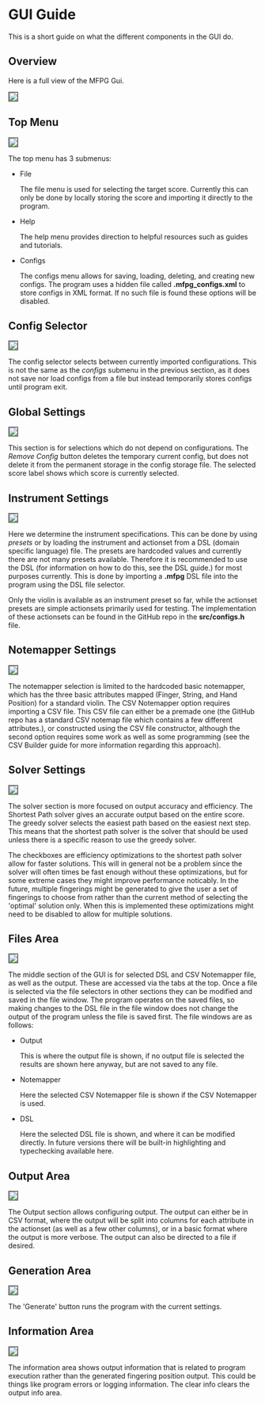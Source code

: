 # GUI Guide

This is a short guide on what the different components in the GUI do.

## Overview

Here is a full view of the MFPG Gui.

<p align="left">
	<img style="border:2px solid #737373" src="../images/MFPG_GUI_full.png">
</p>

## Top Menu

<p align="left">
	<img style="border:2px solid #737373" src="../images/MFPG_GUI_topmenu.png">
</p>

The top menu has 3 submenus:

- File	

	The file menu is used for selecting the target score. Currently this can only
	be done by locally storing the score and importing it directly to the program.
- Help

	The help menu provides direction to helpful resources such as guides and tutorials.
- Configs

	The configs menu allows for saving, loading, deleting, and creating new configs. The program uses a hidden file called **.mfpg_configs.xml** to store
	configs in XML format. If no such file is found these options will be
	disabled.

## Config Selector

<p align="left">
	<img style="border:2px solid #737373" src="../images/MFPG_GUI_config.png">
</p>

The config selector selects between currently imported configurations. This is not the
same as the _configs_ submenu in the previous section, as it does not save nor load 
configs from a file but instead temporarily stores configs until program exit. 

## Global Settings

<p align="left">
	<img style="border:2px solid #737373" src="../images/MFPG_GUI_globals.png">
</p>

This section is for selections which do not depend on configurations. The _Remove 
Config_ button deletes the temporary current config, but does not delete it from the
permanent storage in the config storage file. The selected score label shows which
score is currently selected.

## Instrument Settings

<p align="left">
	<img style="border:2px solid #737373" src="../images/MFPG_GUI_instrument.png">
</p>

Here we determine the instrument specifications. This can be done by using _presets_ 
or by loading the instrument and actionset from a DSL (domain specific language) file. 
The presets are hardcoded values and currently there are not many presets available. 
Therefore it is recommended to use the DSL (for information on how to do this, see the
DSL guide.) for most purposes currently. This is done by importing a **.mfpg** DSL
file into the program using the DSL file selector. 

Only the violin is available as an 
instrument preset so far, while the actionset presets are simple actionsets 
primarily used for testing. The implementation of these actionsets can be found in
the GitHub repo in the **src/configs.h** file.

## Notemapper Settings

<p align="left">
	<img style="border:2px solid #737373" src="../images/MFPG_GUI_notemapper.png">
</p>

The notemapper selection is limited to the hardcoded basic notemapper, which has the 
three basic attributes mapped (Finger, String, and Hand Position) for a standard
violin. The CSV Notemapper option requires importing a CSV file. This CSV file can 
either be a premade one (the GitHub repo has a standard CSV notemap file which 
contains a few different attributes.), or constructed using the CSV file constructor,
although the second option requires some work as well as some programming (see the
CSV Builder guide for more information regarding this approach).

## Solver Settings

<p align="left">
	<img style="border:2px solid #737373" src="../images/MFPG_GUI_solver.png">
</p>

The solver section is more focused on output accuracy and efficiency. The Shortest
Path solver gives an accurate output based on the entire score. The greedy solver 
selects the easiest path based on the easiest next step. This means that the shortest
path solver is the solver that should be used unless there is a specific reason to
use the greedy solver. 

The checkboxes are efficiency optimizations to the shortest
path solver allow for faster solutions. This will in general not be a problem since 
the solver will often times be fast enough without these optimizations, but for some
extreme cases they might improve performance noticably. In the future, multiple 
fingerings might be generated to give the user a set of fingerings to choose from 
rather than the current method of selecting the 'optimal' solution only. When this
is implemented these optimizations might need to be disabled to allow for multiple
solutions.

## Files Area

<p align="left">
	<img style="border:2px solid #737373" src="../images/MFPG_GUI_files.png">
</p>

The middle section of the GUI is for selected DSL and CSV Notemapper file, as well 
as the output. These are accessed via the tabs at the top. Once a file is
selected via the file selectors in other sections they can be modified and 
saved in the file window. The program operates on the saved files, so making changes 
to the DSL file in the file window does not change the output of the program unless 
the file is saved first. The file windows are as follows:

- Output

    This is where the output file is shown, if no output file is selected the results
    are shown here anyway, but are not saved to any file.
- Notemapper

    Here the selected CSV Notemapper file is shown if the CSV Notemapper is used.
- DSL

    Here the selected DSL file is shown, and where it can be modified directly. In
    future versions there will be built-in highlighting and typechecking available 
    here.

## Output Area

<p align="left">
	<img style="border:2px solid #737373" src="../images/MFPG_GUI_output.png">
</p>

The Output section allows configuring output. The output can either be in CSV format,
where the output will be split into columns for each attribute in the actionset (as 
well as a few other columns), or in a basic format where the output is more verbose.
The output can also be directed to a file if desired.

## Generation Area

<p align="left">
	<img style="border:2px solid #737373" src="../images/MFPG_GUI_generation.png">
</p>

The 'Generate' button runs the program with the current settings.

## Information Area

<p align="left">
	<img style="border:2px solid #737373" src="../images/MFPG_GUI_information.png">
</p>

The information area shows output information that is related to program execution
rather than the generated fingering position output. This could be things like 
program errors or logging information. The clear info clears the output info area.
